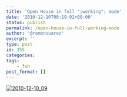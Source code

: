 ```yaml
---
title: 'Open House in full ";working"; mode'
date: '2010-12-10T08:19:02+00:00'
status: publish
permalink: /open-house-in-full-working-mode
author: '@ramonsuarez'
excerpt: ''
type: post
id: 355
categories:
tags:
    - fun
post_format: []
---
```

[![2010-12-10_09](/uploads/2010/12/2010-12-10_09-01-02-scaled-1000.jpg?w=300)](/uploads/2010/12/2010-12-10_09-01-02-scaled-1000.jpg)